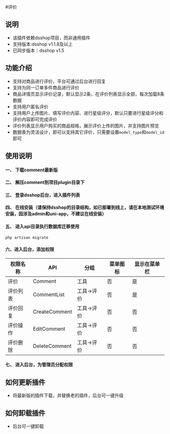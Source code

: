 #评价
## 说明
- 该插件依赖dsshop项目，而非通用插件
- 支持版本:dsshop v1.1.8及以上
- 已同步版本：dsshop v1.5

## 功能介绍
- 支持对商品进行评价，平台可通过后台进行回复
- 支持为同一订单多件商品进行评价
- 商品详情页显示评价记录，默认显示2条，在评价列表显示全部，每次加载8条数据
- 支持用户匿名评价
- 支持用户上传图片、填写评价内容、进行星级评分，默认只要进行星级评分和评价内容即可完成评价
- 评价列表显示用户购买的商品规格，展示评价上传的图片，并支持图片预览
- 数据表为灵活设计，即可以支持其它评价，只需要设置`model_type`和`model_id `即可

## 使用说明
#### 一、 下载comment最新版
#### 二、 解压comment到项目plugin目录下
#### 三、 登录dsshop后台，进入插件列表
#### 四、 在线安装（请保持dsshop的目录结构，如已部署到线上，请在本地测试环境安装，因涉及admin和uni-app，不建议在线安装）
#### 五、 进入api目录执行数据库迁移使用

```
php artisan migrate
```
#### 六、进入后台，添加权限

| **权限名称** | **API**       | **分组**   | **菜单图标** | **显示在菜单栏** |
| ------------ | ------------- | ---------- | ------------ | ---------------- |
| 评价         | Comment       | 工具       | 否           | 是               |
| 评价列表     | CommentList   | 工具->评价 | 否           | 是               |
| 评价回复     | CreateComment | 工具->评价 | 否           | 否               |
| 评价操作     | EditComment   | 工具->评价 | 否           | 否               |
| 评价删除     | DeleteComment | 工具->评价 | 否           | 否               |

#### 七、 进入后台，为管理员分配权限
## 如何更新插件
- 将最新版的插件下载，并替换老的插件，后台可一键升级
## 如何卸载插件
- 后台可一键卸载

